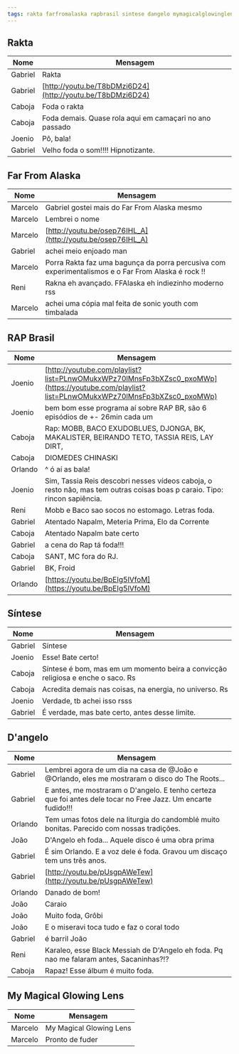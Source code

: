 ```yaml
---
tags: rakta farfromalaska rapbrasil sintese dangelo mymagicalglowinglens
---
```


## Rakta

| Nome    | Mensagem                                                   |
| ------- | ---------------------------------------------------------- |
| Gabriel | Rakta                                                      |
| Gabriel | [http://youtu.be/T8bDMzi6D24](http://youtu.be/T8bDMzi6D24) |
| Caboja  | Foda o rakta                                               |
| Caboja  | Foda demais. Quase rola aqui em camaçari no ano passado    |
| Joenio  | Pô, bala!                                                  |
| Gabriel | Velho foda o som!!!! Hipnotizante.                         |

## Far From Alaska

| Nome    | Mensagem                                                   |
| ------- | ---------------------------------------------------------- |
| Marcelo | Gabriel gostei mais do Far From Alaska mesmo               |
| Marcelo | Lembrei o nome                                             |
| Marcelo | [http://youtu.be/osep76IHL_A](http://youtu.be/osep76IHL_A) |
| Gabriel | achei meio enjoado man                                     |
| Marcelo | Porra Rakta faz uma bagunça da porra percusiva com experimentalismos e o Far From Alaska é rock !! |
| Reni    | Rakna eh avançado. FFAlaska eh indiezinho moderno rss      |
| Marcelo | achei uma cópia mal feita de sonic youth com timbalada     |

## RAP Brasil

| Nome    | Mensagem                                                                                       |
| ------- | ---------------------------------------------------------------------------------------------- |
| Joenio  | [http://youtube.com/playlist?list=PLnwOMukxWPz70lMnsFp3bXZsc0_pxoMWp](https://youtube.com/playlist?list=PLnwOMukxWPz70lMnsFp3bXZsc0_pxoMWp) |
| Joenio  | bem bom esse programa aí sobre RAP BR, são 6 episódios de +- 26min cada um                     |
| Caboja  | Rap: MOBB, BACO EXUDOBLUES, DJONGA, BK, MAKALISTER, BEIRANDO TETO, TASSIA REIS, LAY DIRT,      |
| Caboja  | DIOMEDES CHINASKI                                                                              |
| Orlando | ^ ó aí as bala!                                                                                |
| Joenio  | Sim, Tassia Reis descobri nesses vídeos caboja, o resto não, mas tem outras coisas boas p caraio. Tipo: rincon sapiência. |
| Reni    | Mobb e Baco sao socos no estomago. Letras foda.                                                |
| Gabriel | Atentado Napalm, Meteria Prima, Elo da Corrente                                                |
| Caboja  | Atentado Napalm bate certo                                                                     |
| Gabriel | a cena do Rap tá foda!!!                                                                       |
| Caboja  | SANT, MC fora do RJ.                                                                           |
| Gabriel | BK, Froid                                                                                      |
| Orlando | [https://youtu.be/BpEIg5lVfoM](https://youtu.be/BpEIg5lVfoM)                                   |

## Síntese

| Nome    | Mensagem                                                                         |
| ------- | -------------------------------------------------------------------------------- |
| Gabriel | Síntese                                                                          |
| Joenio  | Esse! Bate certo!                                                                |
| Caboja  | Síntese é bom, mas em um momento beira a convicção religiosa e enche o saco. Rs  |
| Caboja  | Acredita demais nas coisas, na energia, no universo. Rs                          |
| Joenio  | Verdade, tb achei isso rsss                                                      |
| Gabriel | É verdade, mas bate certo, antes desse limite.                                   |


## D'angelo

| Nome    | Mensagem                                                                                                      |
| ------- | ------------------------------------------------------------------------------------------------------------- |
| Gabriel | Lembrei agora de um dia na casa de @João e @Orlando, eles me mostraram o disco do The Roots...                |
| Gabriel | E antes, me mostraram o D'angelo. E tenho certeza que foi antes dele tocar no Free Jazz. Um encarte fudido!!! |
| Orlando | Tem umas fotos dele na liturgia do candomblé muito bonitas. Parecido com nossas tradições.                    |
| João    | D'Angelo eh foda... Aquele disco é uma obra prima                                                             |
| Gabriel | É sim Orlando. E a voz dele é foda. Gravou um discaço tem uns três anos.                                      |
| Gabriel | [http://youtu.be/pUsgpAWeTew](http://youtu.be/pUsgpAWeTew)                                                    |
| Orlando | Danado de bom!                                                                                                |
| João    | Caraio                                                                                                        |
| João    | Muito foda, Grôbi                                                                                             |
| João    | E o miseravi toca tudo e faz o coral todo                                                                     |
| Gabriel | é barril João                                                                                                 |
| Reni    | Karaleo, esse Black Messiah de D'Angelo eh foda. Pq nao me falaram antes, Sacaninhas?!?                       |
| Caboja  | Rapaz!  Esse álbum é muito foda.                                                                              |


## My Magical Glowing Lens

| Nome    | Mensagem                                |
| ------- | --------------------------------------- |
| Marcelo | My Magical Glowing Lens                 |
| Marcelo | Pronto de fuder                         |
